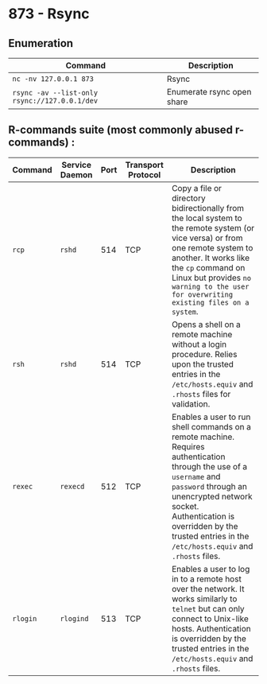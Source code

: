 # 873 - Rsync

## Enumeration

| Command                                       | Description                |
| --------------------------------------------- | -------------------------- |
| `nc -nv 127.0.0.1 873`                        | Rsync                      |
| `rsync -av --list-only rsync://127.0.0.1/dev` | Enumerate rsync open share |

## R-commands suite (most commonly abused r-commands) :



| Command  | Service Daemon | Port | Transport Protocol | Description                                                                                                                                                                                                                                                                |
| -------- | -------------- | ---- | ------------------ | -------------------------------------------------------------------------------------------------------------------------------------------------------------------------------------------------------------------------------------------------------------------------- |
| `rcp`    | `rshd`         | 514  | TCP                | Copy a file or directory bidirectionally from the local system to the remote system (or vice versa) or from one remote system to another. It works like the `cp` command on Linux but provides `no warning to the user for overwriting existing files on a system`.        |
| `rsh`    | `rshd`         | 514  | TCP                | Opens a shell on a remote machine without a login procedure. Relies upon the trusted entries in the `/etc/hosts.equiv` and `.rhosts` files for validation.                                                                                                                 |
| `rexec`  | `rexecd`       | 512  | TCP                | Enables a user to run shell commands on a remote machine. Requires authentication through the use of a `username` and `password` through an unencrypted network socket. Authentication is overridden by the trusted entries in the `/etc/hosts.equiv` and `.rhosts` files. |
| `rlogin` | `rlogind`      | 513  | TCP                | Enables a user to log in to a remote host over the network. It works similarly to `telnet` but can only connect to Unix-like hosts. Authentication is overridden by the trusted entries in the `/etc/hosts.equiv` and `.rhosts` files.                                     |
